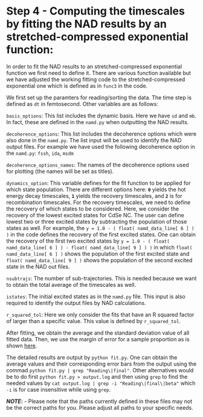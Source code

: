 # Step 4 - Computing the timescales by fitting the NAD results by an stretched-compressed exponential function:

In order to fit the NAD results to an stretched-compressed exponential function we first need to define it. There are various function available but we have adjusted the working fitting code to the stretched-compressed exponential one which is defined as in `func3` in the code.

We first set up the paramters for reading/sorting the data. The time step is defined as `dt` in femtosecond. Other variables are as follows:

`basis_options`: This list includes the dynamic basis. Here we have `sd` and `mb`. In fact, these are defined in the `namd.py` when outputting the NAD results.

`decoherence_options`: This list includes the decoherence options which were also done in the `namd.py`. The list input will be used to identify the NAD output files. For example we have used the following decoherence option in the `namd.py`: `fssh`, `ida`, `msdm`

`decoherence_options_names`: The names of the decoherence options used for plotting (the names will be set as titles).

`dynamics_option`: This variable defines for the fit function to be applied for which state population. There are different options here: **`0`** yields the hot energy decay timescales, **`1`** yields the recovery timescales, and **`2`** is for recombination timescales. For the recovery timescales, we need to define the recovery of which states to be considered. Here, we consider the recovery of the lowest excited states for CdSe NC. The user can define lowest two or three excited states by subtracting the population of those states as well. For example, the `y = 1.0 - ( float( namd_data_line[ 6 ] ) )` in the code defines the recovery of the first excited states. One can obtain the recovery of the first two excited states by `y = 1.0 - ( float( namd_data_line[ 6 ] ) - float( namd_data_line[ 9 ] ) )` in which `float( namd_data_line[ 6 ] )` shows the population of the first excited state and `float( namd_data_line[ 9 ] )` shows the population of the second excited state in the NAD out files.

`nsubtrajs`: The number of sub-trajectories. This is needed because we want to obtain the total average of the timescales as well.

`istates`: The initial excited states as in the `namd.py` file. This input is also required to identify the output files by NAD calculations.

`r_squared_tol`: Here we only consider the fits that have an R squared factor of larger than a specific value. This value is defined by `r_squared_tol`.

After fitting, we obtain the average and the standard deviation value of all fitted data. Then, we use the margin of error for a sample proportion as is shown [here](https://barbatti.org/2018/04/18/how-many-trajectories-should-i-run/).


The detailed results are output by `python fit.py`. One can obtain the average values and their corresponding error bars from the output using the commad `python fit.py | grep "Reading\|final"`. Other alternatives would be to do first `python fit.py > output.log` and then using `grep` to find the needed values by `cat output.log | grep -i "Reading\|final\|beta"` which `-i` is for case insensitive while using `grep`.

**_NOTE_:** - Please note that the paths currently defined in these files may not be the correct paths for you. Please adjust all paths to your specific needs.
